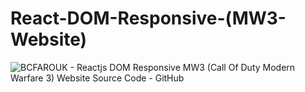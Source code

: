 # React-DOM-Responsive-(MW3-Website)


<picture>
  <img alt="BCFAROUK - Reactjs DOM Responsive MW3 (Call Of Duty Modern Warfare 3) Website Source Code - GitHub" src="https://i.imgur.com/PnV3MJE.png">
</picture>
